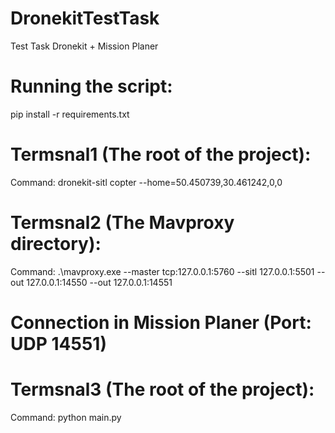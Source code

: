 # DronekitTestTask
Test Task Dronekit + Mission Planer

# Running the script:
pip install -r requirements.txt
# Termsnal1 (The root of the project):
Command: dronekit-sitl copter --home=50.450739,30.461242,0,0
# Termsnal2 (The Mavproxy directory):
Command: .\mavproxy.exe --master tcp:127.0.0.1:5760 --sitl 127.0.0.1:5501 --out 127.0.0.1:14550 --out 127.0.0.1:14551
# Connection in Mission Planer (Port: UDP 14551)
# Termsnal3 (The root of the project):
Command: python main.py
